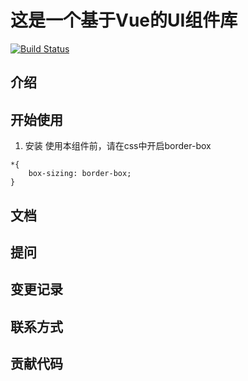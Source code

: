 # 这是一个基于Vue的UI组件库
[![Build Status](https://travis-ci.org/Luobinf/f-UI-demo.svg?branch=master)](https://travis-ci.org/Luobinf/f-UI-demo)
## 介绍
## 开始使用
1. 安装
使用本组件前，请在css中开启border-box
```
*{
    box-sizing: border-box;
}
```
## 文档
## 提问
## 变更记录
## 联系方式
## 贡献代码

